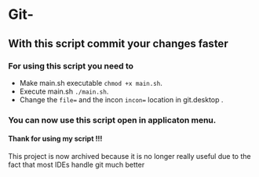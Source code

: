 # Git-
## With this script commit your changes faster

### For using this script you need to 

* Make main.sh executable `chmod +x main.sh`.
* Execute main.sh `./main.sh`.
* Change the `file=` and the incon `incon=` location in git.desktop .


### You can now use this script open in applicaton menu.
#### Thank for using my script !!!
This project is now archived because it is no longer really useful due to the fact that most IDEs handle git much better
